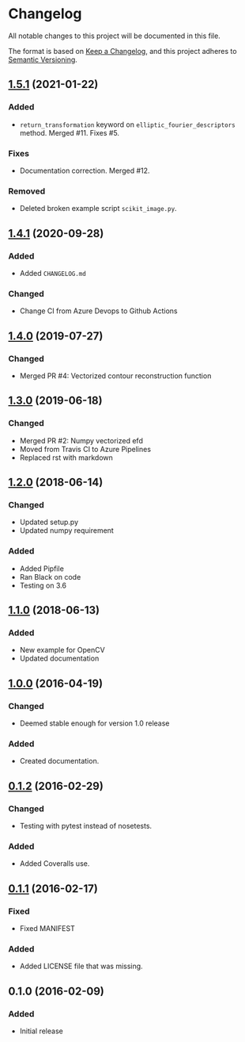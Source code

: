 # Changelog
All notable changes to this project will be documented in this file.

The format is based on [Keep a Changelog](https://keepachangelog.com/en/1.0.0/),
and this project adheres to [Semantic Versioning](https://semver.org/spec/v2.0.0.html).

## [1.5.1] (2021-01-22)

### Added

- `return_transformation` keyword on `elliptic_fourier_descriptors` method. Merged #11. Fixes #5.

### Fixes

- Documentation correction. Merged #12.

### Removed

- Deleted broken example script `scikit_image.py`.

## [1.4.1] (2020-09-28)

### Added

- Added `CHANGELOG.md`

### Changed

- Change CI from Azure Devops to Github Actions

## [1.4.0] (2019-07-27)

### Changed

- Merged PR #4: Vectorized contour reconstruction function

## [1.3.0] (2019-06-18)

### Changed

- Merged PR #2: Numpy vectorized efd
- Moved from Travis CI to Azure Pipelines
- Replaced rst with markdown

## [1.2.0] (2018-06-14)

### Changed

- Updated setup.py
- Updated numpy requirement

### Added

- Added Pipfile
- Ran Black on code
- Testing on 3.6

## [1.1.0] (2018-06-13)

### Added

- New example for OpenCV
- Updated documentation

## [1.0.0] (2016-04-19)

### Changed

- Deemed stable enough for version 1.0 release

### Added

- Created documentation.

## [0.1.2] (2016-02-29)

### Changed

- Testing with pytest instead of nosetests.

### Added

- Added Coveralls use.

## [0.1.1] (2016-02-17)

### Fixed

- Fixed MANIFEST

### Added

- Added LICENSE file that was missing.

## 0.1.0 (2016-02-09)

### Added

- Initial release


[Unreleased]: https://github.com/hbldh/pyefd/compare/HEAD...v1.5.1
[1.5.1]: https://github.com/hbldh/pyefd/compare/v1.4.1...v1.5.1
[1.4.1]: https://github.com/hbldh/pyefd/compare/v1.4.0...v1.4.1
[1.4.0]: https://github.com/hbldh/pyefd/compare/v1.3.0...v1.4.0
[1.3.0]: https://github.com/hbldh/pyefd/compare/v1.2.0...v1.3.0
[1.2.0]: https://github.com/hbldh/pyefd/compare/v1.1.0...v1.2.0
[1.1.0]: https://github.com/hbldh/pyefd/compare/v1.0.0...v1.1.0
[1.0.0]: https://github.com/hbldh/pyefd/compare/v0.1.2...v1.0.0
[0.1.2]: https://github.com/hbldh/pyefd/compare/v0.1.1...v0.1.2
[0.1.1]: https://github.com/hbldh/pyefd/compare/v0.1.0...v0.1.1
